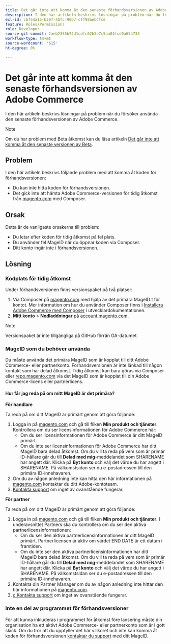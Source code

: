 ```yaml
---
title: Det går inte att komma åt den senaste förhandsversionen av Adobe Commerce
description: I den här artikeln beskrivs lösningar på problem när du försöker använda den senaste förhandsversionen av Adobe Commerce.
exl-id: cbf54a15-b307-4bfc-90b7-cff98aeb4fce
feature: Roles/Permissions
role: Developer
source-git-commit: 2aeb2355b74d1cdfc62b5e7c5aa04fcd0a654733
workflow-type: tm+mt
source-wordcount: '615'
ht-degree: 0%

---
```


# Det går inte att komma åt den senaste förhandsversionen av Adobe Commerce

I den här artikeln beskrivs lösningar på problem när du försöker använda den senaste förhandsversionen av Adobe Commerce.

>[!NOTE]
>
>Om du har problem med Beta åtkomst kan du läsa artikeln [Det går inte att komma åt den senaste versionen av Beta](/help/how-to/general/cannot-access-the-latest-beta-version.md).

## Problem

I den här artikeln beskrivs följande problem med att komma åt koden för förhandsversionen:

* Du kan inte hitta koden för förhandsversionen.
* Det gick inte att hämta Adobe Commerce-versionen för tidig åtkomst från [magento.com](https://account.magento.com/customer/account/login) med Composer.

## Orsak

Detta är de vanligaste orsakerna till problem:

* Du letar efter koden för tidig åtkomst på fel plats.
* Du använder fel MageID när du öppnar koden via Composer.
* Ditt konto ingår inte i förhandsversionen.

## Lösning

### Kodplats för tidig åtkomst

Under förhandsversionen finns versionspaket på två platser:

1. Via Composer på [magento.com](https://repo.magento.com/) med hjälp av det primära MageID:t för kontot. Mer information om hur du använder Composer finns i [Installera Adobe Commerce med Composer](https://experienceleague.adobe.com/en/docs/commerce-operations/installation-guide/composer) i utvecklardokumentationen.
1. **Mitt konto** > **Nedladdningar** på [account.magento.com](https://account.magento.com/customer/account/login).

>[!NOTE]
>
>Versionspaket är inte tillgängliga på GitHub förrän GA-datumet.

### MageID som du behöver använda

Du måste använda det primära MageID som är kopplat till ditt Adobe Commerce- eller partnerkonto. Förhandsversionen är inte länkad till någon kontakt som har delad åtkomst. Tidig åtkomst kan bara göras via Composer eller [repo.magento.com](https://repo.magento.com/) via det MageID som är kopplat till din Adobe Commerce-licens eller partnerlicens.

#### Hur får jag reda på om mitt MageID är det primära?

**För handlare**

Ta reda på om ditt MageID är primärt genom att göra följande:

1. Logga in på [magento.com](https://account.magento.com/customer/account/login) och gå till fliken **Min produkt och tjänster**. Kontrollera om du ser licensinformationen för Adobe Commerce här:
   * Om du ser licensinformationen för Adobe Commerce är ditt MageID primärt.
   * Om du inte ser licensinformationen för Adobe Commerce har ditt MageID bara delad åtkomst. Om du vill ta reda på vem som är primär ID-hållare går du till **Delad med mig**-meddelandet som SHARENAME har angett där. Klicka på **Byt konto** och välj det värde du har angett i SHARENAME. På välkomstsidan ser du e-postadressen till den primära ID-innehavaren.
1. Om du av någon anledning inte kan hitta den här informationen på [magento.com](https://account.magento.com/customer/account/login) kontaktar du ditt Adobe-kontoteam.
1. [Kontakta support](/help/help-center-guide/help-center/magento-help-center-user-guide.md#submit-ticket) om inget av ovanstående fungerar.

**För partner**

Ta reda på om ditt MageID är primärt genom att göra följande:

1. Logga in på [magento.com](https://account.magento.com/customer/account/login) och gå till fliken **Min produkt och tjänster**. I underavsnittet Partners ska du kontrollera om du ser den aktiva partnerlicensinformationen:
   * Om du ser den aktiva partnerlicensinformationen är ditt MageID primärt. Partnerlicensen är aktiv om värdet END DATE är ett datum i framtiden.
   * Om du inte ser den aktiva partnerlicensinformationen har ditt MageID bara delad åtkomst. Om du vill ta reda på vem som är primär ID-hållare går du till **Delad med mig**-meddelandet som SHARENAME har angett där. Klicka på **Byt konto** och välj det värde du har angett i SHARENAME. På välkomstsidan ser du e-postadressen till den primära ID-innehavaren.
1. Kontakta din Partner Manager om du av någon anledning inte hittar den här informationen på [magento.com](https://account.magento.com/customer/account/login).
1. [с Kontakta support](/help/help-center-guide/help-center/magento-help-center-user-guide.md#submit-ticket) om inget av ovanstående fungerar.

### Inte en del av programmet för förhandsversioner

För att kunna inkluderas i programmet för åtkomst före lansering måste din organisation ha ett aktivt Adobe Commerce- eller partnerkonto som är i gott skick. Om du tror att du uppfyller det här villkoret och inte kan komma åt koden för förhandsversionen [kontaktar du support](/help/help-center-guide/help-center/magento-help-center-user-guide.md#submit-ticket) med ditt MageID.
